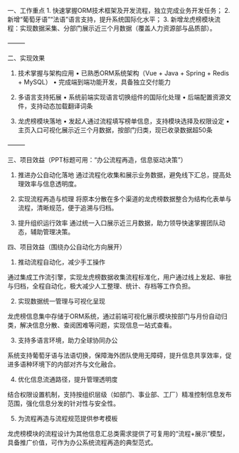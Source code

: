 一、工作重点
	1.	快速掌握ORM技术框架及开发流程，独立完成业务开发任务；
	2.	新增“葡萄牙语”“法语”语言支持，提升系统国际化水平；
	3.	新增龙虎榜模块流程：实现数据采集、分部门展示近三个月数据（覆盖人力资源部与品质部）。

⸻

二、实现效果

1. 技术掌握与架构应用
	•	已熟悉ORM系统架构（Vue + Java + Spring + Redis + MySQL）
	•	完成端到端功能开发，具备独立交付能力

2. 多语言支持拓展
	•	系统前端实现语言切换组件的国际化处理
	•	后端配置资源文件，支持动态加载翻译词条

3. 龙虎榜模块落地
	•	发起人通过流程填写榜单信息，支持模块选择及权限设定
	•	主页入口可视化展示近三个月数据，按部门归类，现已收录数据超50条

⸻

三、项目效益（PPT标题可用：“办公流程再造，信息驱动决策”）

1. 推进办公自动化落地
通过流程化收集和展示业务数据，避免线下汇总，提高处理效率与信息透明度。

2. 实现流程再造与梳理
将原本分散在多个渠道的龙虎榜数据整合为结构化表单与流程，清晰规范，便于追溯与归档。

3. 提升组织运行效率
通过统一入口展示近三月数据，助力领导快速掌握团队动态，辅助管理决策。


四、项目效益（围绕办公自动化方向展开）

1. 推动流程自动化，减少手工操作

通过集成工作流引擎，实现龙虎榜数据收集流程标准化，用户通过线上发起、审批与归档，全程自动化，极大减少人工整理、统计、存档等工作负担。

2. 实现数据统一管理与可视化呈现

龙虎榜信息集中存储于ORM系统，通过前端可视化展示模块按部门与月份自动归类，解决信息分散、查阅困难等问题，实现信息一站式查看。

3. 支持多语言环境，助力全球协同办公

系统支持葡萄牙语与法语切换，保障海外团队使用无障碍，提升信息共享效率，促进多语种环境下的内部对齐与文化融合。

4. 优化信息流通路径，提升管理透明度

结合权限设置机制，支持按组织层级（如部门、事业部、工厂）精准控制信息发布范围，强化信息分发的针对性与安全性。

5. 为流程再造与流程规范提供参考模板

龙虎榜模块的流程设计为其他信息汇总类需求提供了可复用的“流程+展示”模型，具备推广价值，可作为办公系统流程再造的典型范式。






